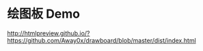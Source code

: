 # 绘图板 Demo

http://htmlpreview.github.io/?https://github.com/Away0x/drawboard/blob/master/dist/index.html
